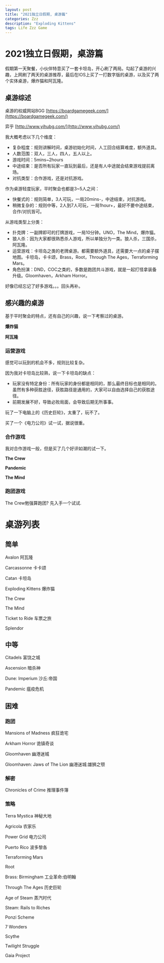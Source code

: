 ```yaml
---
layout: post
title: "2021独立日假期, 桌游篇"
categories: Zzz
description: "Exploding Kittens"
tags: Life Zzz Game
---
```


# 2021独立日假期，桌游篇

假期第一天聚餐，小伙伴特意买了一套卡坦岛，开心刷了两局。勾起了桌游的兴趣，上网刷了两天的桌游推荐，最后在IOS上买了一打数字版的桌游，以及买了两个实体桌游，爆炸猫和阿瓦隆。

## 桌游综述

桌游的权威网站BGG [https://boardgamegeek.com/](https://boardgamegeek.com/)

弈乎 [http://www.yihubg.com/](http://www.yihubg.com/)

我大概考虑以下几个维度：
  - 复杂程度：规则讲解时间，桌游初始化时间，人工回合结算难度，额外道具。
  - 人数范围：双人，三人，四人，五人以上。
  - 游戏时间：5mins~2hours
  - 中途结束：是否所有玩家一直玩到最后，还是有人中途就会结束游戏提前离场。
  - 对抗类型：合作游戏，还是对抗游戏。

作为桌游轻度玩家，平时聚会也都是3~5人之间：
  - 快餐式的：规则简单，3人可玩，一局20mins-，中途结束，对抗游戏。
  - 稍微复杂的：规则中等，2人到7人可玩，一局1hour+，最好不要中途结束，合作/对抗皆可。


从游戏类型上分类：
  - 扑克牌：一副牌即可的打牌游戏，一局10分钟。UNO，The Mind，爆炸猫。
  - 狼人杀：因为大家都很熟悉杀人游戏，所以单独分为一类。狼人杀，三国杀，阿瓦隆。
  - 运营游戏：卡坦岛之类的老牌桌游。都需要额外道具，还需要大一点的桌子摆地图。卡坦岛，卡卡颂，Brass，Root，Through The Ages，Terraforming Mars。
  - 角色扮演：DND，COC之类的，多数是跑团共斗游戏，就是一起打怪拿装备升级。Gloomhaven，Arkham Horror。
  
好像已经忘记了好多游戏。。。回头再补。

## 感兴趣的桌游

基于平时聚会的特点，还有自己的兴趣，说一下考察过的桌游。

**爆炸猫**

**阿瓦隆**

### 运营游戏

感觉可以玩到的机会不多，规则比较复杂。

因为我对卡坦岛比较熟，说一下卡坦岛的缺点：
  - 玩家没有特定身份：所有玩家的身份都是相同的，那么最终目标也是相同的。虽然有多种获胜途径，获胜路径是通用的，大家可以自由选择自己的获胜途径。
  - 前期发展不好，导致必败局面，会导致后期无所事事。
  
玩了一下电脑上的《历史巨轮》，太重了，玩不了。

买了一个《电力公司》试一试，据说很重。

### 合作游戏

我对合作游戏一般，但是买了几个好评如潮的试一下。

**The Crew**

**Pandemic**

**The Mind**

### 跑团游戏

The Crew勉强算跑团? 先入手一个试试.


# 桌游列表

## 简单

Avalon 阿瓦隆

Carcassonne 卡卡颂

Catan 卡坦岛

Exploding Kittens 爆炸猫

The Crew

The Mind

Ticket to Ride 车票之旅

Splendor

## 中等

Citadels 富饶之城

Ascension 暗杀神

Dune: Imperium 沙丘:帝国

Pandemic 瘟疫危机

## 困难

### 跑团

Mansions of Madness 疯狂诡宅

Arkham Horror 诡镇奇谈

Gloomhaven 幽港迷城

Gloomhaven: Jaws of The Lion 幽港迷城:雄狮之颚

### 解密

Chronicles of Crime 推理事件簿

### 策略

Terra Mystica 神秘大地

Agricola 农家乐

Power Grid 电力公司

Puerto Rico 波多黎各

Terraforming Mars

Root

Brass: Birmingham 工业革命:伯明翰

Through The Ages 历史巨轮

Age of Steam 蒸汽时代

Steam: Rails to Riches 

Ponzi Scheme

7 Wonders

Scythe

Twilight Struggle

Gaia Project 
